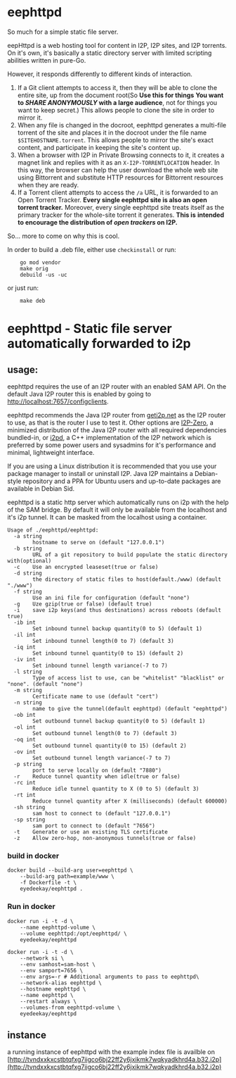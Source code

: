 # eephttpd

So much for a simple static file server.

eepHttpd is a web hosting tool for content in I2P, I2P sites, and
I2P torrents. On it's own, it's basically a static directory server
with limited scripting abilities written in pure-Go. 

However, it responds differently to different kinds of interaction.

 1. If a Git client attempts to access it, then they will be able to clone
the entire site, up from the document root(So **Use this for things**
**You want to *SHARE ANONYMOUSLY* with a large audience**, not for
things you want to keep secret.) This allows people to clone the site
in order to mirror it.
 2. When any file is changed in the docroot, eephttpd generates a
multi-file torrent of the site and places it in the docroot under the file
name `$SITEHOSTNAME.torrent`. This allows people to mirror the site's exact
content, and participate in keeping the site's content up.
 2. When a browser with I2P in Private Browsing connects to it, it creates
a magnet link and replies with it as an `X-I2P-TORRENTLOCATION` header. In
this way, the browser can help the user download the whole web site using
Bittorrent and substitute HTTP resources for Bittorrent resources when
they are ready.
 4. If a Torrent client attempts to access the `/a` URL, it is forwarded
to an Open Torrent Tracker. **Every single eephttpd site is also an open**
**torrent tracker.** Moreover, every single eephttpd site treats itself as
the primary tracker for the whole-site torrent it generates. **This is**
**intended to encourage the distribution of *open trackers* on I2P.**

So... more to come on why this is cool.

In order to build a .deb file, either use `checkinstall` or run:

        go mod vendor
        make orig
        debuild -us -uc

or just run:

        make deb

eephttpd - Static file server automatically forwarded to i2p
============================================================

usage:
------

eephttpd requires the use of an I2P router with an enabled SAM API.
On the default Java I2P router this is enabled by going to 
[http://localhost:7657/configclients](http://localhost:7657/configclients).

eephttpd recommends the Java I2P router from [geti2p.net](https://geti2p.net)
as the I2P router to use, as that is the router I use to test it. Other options
are [I2P-Zero](https://github.com/i2p-zero/i2p-zero), a minimized distribution
of the Java I2P router with all required dependencies bundled-in, or
[i2pd](https://i2pd.website), a C++ implementation of the I2P network which is
preferred by some power users and sysadmins for it's performance and minimal,
lightweight interface.

If you are using a Linux distribution it is recommended that you use your
package manager to install or uninstall I2P. Java I2P maintains a Debian-style
repository and a PPA for Ubuntu users and up-to-date packages are available in
Debian Sid.

eephttpd is a static http server which automatically runs on i2p with
the help of the SAM bridge. By default it will only be available from
the localhost and it's i2p tunnel. It can be masked from the localhost
using a container.
```
Usage of ./eephttpd/eephttpd:
  -a string
    	hostname to serve on (default "127.0.0.1")
  -b string
    	URL of a git repository to build populate the static directory with(optional)
  -c	Use an encrypted leaseset(true or false)
  -d string
    	the directory of static files to host(default./www) (default "./www")
  -f string
    	Use an ini file for configuration (default "none")
  -g	Uze gzip(true or false) (default true)
  -i	save i2p keys(and thus destinations) across reboots (default true)
  -ib int
    	Set inbound tunnel backup quantity(0 to 5) (default 1)
  -il int
    	Set inbound tunnel length(0 to 7) (default 3)
  -iq int
    	Set inbound tunnel quantity(0 to 15) (default 2)
  -iv int
    	Set inbound tunnel length variance(-7 to 7)
  -l string
    	Type of access list to use, can be "whitelist" "blacklist" or "none". (default "none")
  -m string
    	Certificate name to use (default "cert")
  -n string
    	name to give the tunnel(default eephttpd) (default "eephttpd")
  -ob int
    	Set outbound tunnel backup quantity(0 to 5) (default 1)
  -ol int
    	Set outbound tunnel length(0 to 7) (default 3)
  -oq int
    	Set outbound tunnel quantity(0 to 15) (default 2)
  -ov int
    	Set outbound tunnel length variance(-7 to 7)
  -p string
    	port to serve locally on (default "7880")
  -r	Reduce tunnel quantity when idle(true or false)
  -rc int
    	Reduce idle tunnel quantity to X (0 to 5) (default 3)
  -rt int
    	Reduce tunnel quantity after X (milliseconds) (default 600000)
  -sh string
    	sam host to connect to (default "127.0.0.1")
  -sp string
    	sam port to connect to (default "7656")
  -t	Generate or use an existing TLS certificate
  -z	Allow zero-hop, non-anonymous tunnels(true or false)
```

### build in docker

```
docker build --build-arg user=eephttpd \
    --build-arg path=example/www \
    -f Dockerfile -t \
    eyedeekay/eephttpd .
```

### Run in docker

```
docker run -i -t -d \
    --name eephttpd-volume \
    --volume eephttpd:/opt/eephttpd/ \
    eyedeekay/eephttpd
```

```
docker run -i -t -d \
    --network si \
    --env samhost=sam-host \
    --env samport=7656 \
    --env args=-r # Additional arguments to pass to eephttpd\
    --network-alias eephttpd \
    --hostname eephttpd \
    --name eephttpd \
    --restart always \
    --volumes-from eephttpd-volume \
    eyedeekay/eephttpd
```

instance
--------

a running instance of eephttpd with the example index file is availble on
[http://tvndxxkxcstbtqfxg7iigco6bj22ff2y6jxikmk7wqkyadkhrd4a.b32.i2p](http://tvndxxkxcstbtqfxg7iigco6bj22ff2y6jxikmk7wqkyadkhrd4a.b32.i2p)

